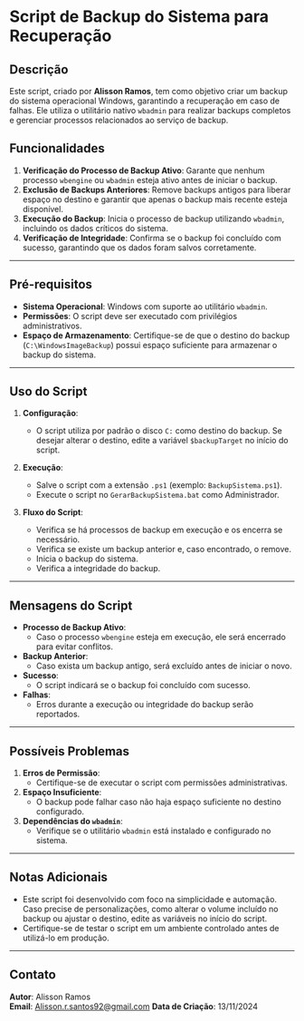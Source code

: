 
# Script de Backup do Sistema para Recuperação

## Descrição
Este script, criado por **Alisson Ramos**, tem como objetivo criar um backup do sistema operacional Windows, garantindo a recuperação em caso de falhas. Ele utiliza o utilitário nativo `wbadmin` para realizar backups completos e gerenciar processos relacionados ao serviço de backup.

## Funcionalidades
1. **Verificação do Processo de Backup Ativo**: Garante que nenhum processo `wbengine` ou `wbadmin` esteja ativo antes de iniciar o backup.
2. **Exclusão de Backups Anteriores**: Remove backups antigos para liberar espaço no destino e garantir que apenas o backup mais recente esteja disponível.
3. **Execução do Backup**: Inicia o processo de backup utilizando `wbadmin`, incluindo os dados críticos do sistema.
4. **Verificação de Integridade**: Confirma se o backup foi concluído com sucesso, garantindo que os dados foram salvos corretamente.

---

## Pré-requisitos
- **Sistema Operacional**: Windows com suporte ao utilitário `wbadmin`.
- **Permissões**: O script deve ser executado com privilégios administrativos.
- **Espaço de Armazenamento**: Certifique-se de que o destino do backup (`C:\WindowsImageBackup`) possui espaço suficiente para armazenar o backup do sistema.

---

## Uso do Script

1. **Configuração**:
   - O script utiliza por padrão o disco `C:` como destino do backup. Se desejar alterar o destino, edite a variável `$backupTarget` no início do script.

2. **Execução**:
   - Salve o script com a extensão `.ps1` (exemplo: `BackupSistema.ps1`).
   - Execute o script no `GerarBackupSistema.bat` como Administrador.

3. **Fluxo do Script**:
   - Verifica se há processos de backup em execução e os encerra se necessário.
   - Verifica se existe um backup anterior e, caso encontrado, o remove.
   - Inicia o backup do sistema.
   - Verifica a integridade do backup.

---

## Mensagens do Script
- **Processo de Backup Ativo**:
  - Caso o processo `wbengine` esteja em execução, ele será encerrado para evitar conflitos.
- **Backup Anterior**:
  - Caso exista um backup antigo, será excluído antes de iniciar o novo.
- **Sucesso**:
  - O script indicará se o backup foi concluído com sucesso.
- **Falhas**:
  - Erros durante a execução ou integridade do backup serão reportados.

---

## Possíveis Problemas
1. **Erros de Permissão**:
   - Certifique-se de executar o script com permissões administrativas.
2. **Espaço Insuficiente**:
   - O backup pode falhar caso não haja espaço suficiente no destino configurado.
3. **Dependências do `wbadmin`**:
   - Verifique se o utilitário `wbadmin` está instalado e configurado no sistema.

---

## Notas Adicionais
- Este script foi desenvolvido com foco na simplicidade e automação. Caso precise de personalizações, como alterar o volume incluído no backup ou ajustar o destino, edite as variáveis no início do script.
- Certifique-se de testar o script em um ambiente controlado antes de utilizá-lo em produção.

--- 

## Contato
**Autor**: Alisson Ramos  
**Email**: Alisson.r.santos92@gmail.com
**Data de Criação**: 13/11/2024
